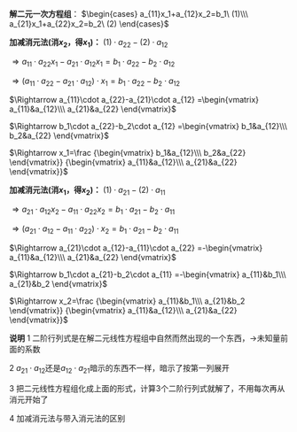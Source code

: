 **解二元一次方程组**：
$\begin{cases}
a_{11}x_1+a_{12}x_2=b_1\ (1)\\\ 
a_{21}x_1+a_{22}x_2=b_2\ (2)
\end{cases}$

**加减消元法(消$x_2$，得$x_1$)：**
$(1)\cdot a_{22}-(2)\cdot a_{12}$

$\Rightarrow a_{11}\cdot a_{22}x_1-a_{21}\cdot a_{12}x_1=b_1\cdot a_{22}-b_2\cdot a_{12}$

$\Rightarrow(a_{11}\cdot a_{22}-a_{21}\cdot a_{12})\cdot x_1
=b_1\cdot a_{22}-b_2\cdot a_{12}$

$\Rightarrow 
a_{11}\cdot a_{22}-a_{21}\cdot a_{12}
=\begin{vmatrix}
a_{11}&a_{12}\\\ 
a_{21}&a_{22}
\end{vmatrix}$

$\Rightarrow 
b_1\cdot a_{22}-b_2\cdot a_{12}
=\begin{vmatrix}
b_1&a_{12}\\\ 
b_2&a_{22}
\end{vmatrix}$

$\Rightarrow x_1=\frac
{\begin{vmatrix}
b_1&a_{12}\\\ 
b_2&a_{22}
\end{vmatrix}}
{\begin{vmatrix}
a_{11}&a_{12}\\\ 
a_{21}&a_{22}
\end{vmatrix}}$

**加减消元法(消$x_1$，得$x_2$)：**
$(1)\cdot a_{21}-(2)\cdot a_{11}$

$\Rightarrow a_{21}\cdot a_{12}x_2-a_{11}\cdot a_{22}x_2=b_1\cdot a_{21}-b_2\cdot a_{11}$

$\Rightarrow(a_{21}\cdot a_{12}-a_{11}\cdot a_{22})\cdot x_2
=b_1\cdot a_{21}-b_2\cdot a_{11}$

$\Rightarrow 
a_{21}\cdot a_{12}-a_{11}\cdot a_{22}
=-\begin{vmatrix}
a_{11}&a_{12}\\\ 
a_{21}&a_{22}
\end{vmatrix}$

$\Rightarrow 
b_1\cdot a_{21}-b_2\cdot a_{11}
=-\begin{vmatrix}
a_{11}&b_1\\\ 
a_{21}&b_2
\end{vmatrix}$

$\Rightarrow x_2=\frac
{\begin{vmatrix}
a_{11}&b_1\\\ 
a_{21}&b_2
\end{vmatrix}}
{\begin{vmatrix}
a_{11}&a_{12}\\\ 
a_{21}&a_{22}
\end{vmatrix}}$

**说明**
1 二阶行列式是在解二元线性方程组中自然而然出现的一个东西，→未知量前面的系数

2 $a_{21}\cdot a_{12}$还是$a_{12}\cdot a_{21}$暗示的东西不一样，暗示了按第一列展开

3 把二元线性方程组化成上面的形式，计算3个二阶行列式就解了，不用每次再从消元开始了

4 加减消元法与带入消元法的区别
